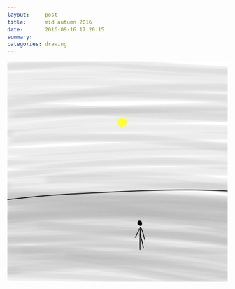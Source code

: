```yaml
---
layout:     post
title:      mid autumn 2016
date:       2016-09-16 17:20:15
summary:    
categories: drawing
---
```

![mid autumn 2016](/images/diary/mid-autumn-2016.png "the fabulous moon")
